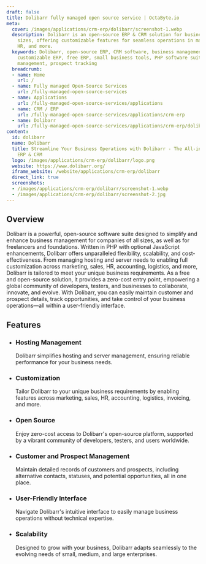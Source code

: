 ```yaml
---
draft: false
title: Dolibarr fully managed open source service | OctaByte.io
meta:
  cover: /images/applications/crm-erp/dolibarr/screenshot-1.webp
  description: Dolibarr is an open-source ERP & CRM solution for businesses of all
    sizes, offering customizable features for seamless operations in marketing, sales,
    HR, and more.
  keywords: Dolibarr, open-source ERP, CRM software, business management software,
    customizable ERP, free ERP, small business tools, PHP software suite, customer
    management, prospect tracking
  breadcrumb:
  - name: Home
    url: /
  - name: Fully managed Open-Source Services
    url: /fully-managed-open-source-services
  - name: Applications
    url: /fully-managed-open-source-services/applications
  - name: CRM / ERP
    url: /fully-managed-open-source-services/applications/crm-erp
  - name: Dolibarr
    url: /fully-managed-open-source-services/applications/crm-erp/dolibarr
content:
  id: dolibarr
  name: Dolibarr
  title: Streamline Your Business Operations with Dolibarr - The All-in-One Open Source
    ERP & CRM
  logo: /images/applications/crm-erp/dolibarr/logo.png
  website: https://www.dolibarr.org/
  iframe_website: /website/applications/crm-erp/dolibarr
  direct_link: true
  screenshots:
  - /images/applications/crm-erp/dolibarr/screenshot-1.webp
  - /images/applications/crm-erp/dolibarr/screenshot-2.jpg
---
```


## Overview

Dolibarr is a powerful, open-source software suite designed to simplify and enhance business management for companies of all sizes, as well as for freelancers and foundations. Written in PHP with optional JavaScript enhancements, Dolibarr offers unparalleled flexibility, scalability, and cost-effectiveness. From managing hosting and server needs to enabling full customization across marketing, sales, HR, accounting, logistics, and more, Dolibarr is tailored to meet your unique business requirements. As a free and open-source solution, it provides a zero-cost entry point, empowering a global community of developers, testers, and businesses to collaborate, innovate, and evolve. With Dolibarr, you can easily maintain customer and prospect details, track opportunities, and take control of your business operations—all within a user-friendly interface.

## Features

- ### Hosting Management

  Dolibarr simplifies hosting and server management, ensuring reliable performance for your business needs.

- ### Customization

  Tailor Dolibarr to your unique business requirements by enabling features across marketing, sales, HR, accounting, logistics, invoicing, and more.

- ### Open Source

  Enjoy zero-cost access to Dolibarr's open-source platform, supported by a vibrant community of developers, testers, and users worldwide.

- ### Customer and Prospect Management

  Maintain detailed records of customers and prospects, including alternative contacts, statuses, and potential opportunities, all in one place.

- ### User-Friendly Interface

  Navigate Dolibarr's intuitive interface to easily manage business operations without technical expertise.

- ### Scalability

  Designed to grow with your business, Dolibarr adapts seamlessly to the evolving needs of small, medium, and large enterprises.

